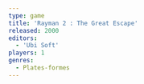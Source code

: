 ```yaml
---
type: game
title: 'Rayman 2 : The Great Escape'
released: 2000
editors: 
  - 'Ubi Soft'
players: 1
genres:
  - Plates-formes
---
```

